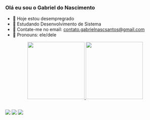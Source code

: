### Olá eu sou o Gabriel do Nascimento 

- 🔭 Hoje estou desempregrado
- 🌱 Estudando Desenvolvimento de Sistema
- 👯 Contate-me no email: contato.gabrielnascsantos@gmail.com
- 🤔 Pronouns: ele/dele
<div align="center">
  <a href="https://github.com/GabrieldoNascimentoSantos">
  <img height="180em" src="https://github-readme-stats.vercel.app/api?username=GabrieldoNascimentoSantos&show_icons=true&theme=dark&include_all_commits=true&count_private=true"/>
  <img height="180em" src="https://github-readme-stats.vercel.app/api/top-langs/?username=GabrieldoNascimentoSantos&layout=compact&langs_count=7&theme=dark"/>
    </div>
  
  ##

  <div>
  <a href="https://instagram.com/nascimento__biel" target="_blank"><img src="https://img.shields.io/badge/-Instagram-%23E4405F?style=for-the-badge&logo=instagram&logoColor=white" target="_blank"></a>
  <a href = "mailto:contato.gabrielnascsantos@gmail.com"><img src="https://img.shields.io/badge/-Gmail-%23333?style=for-the-badge&logo=gmail&logoColor=white" target="_blank"></a>
  <a href="https://https://www.linkedin.com/in/gabriel-nascimento-034242247" target="_blank"><img src="https://img.shields.io/badge/-LinkedIn-%230077B5?style=for-the-badge&logo=linkedin&logoColor=white" target="_blank"></a> 
  </div> 
